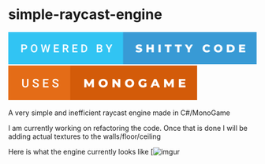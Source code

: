 # simple-raycast-engine

[![forthebadge](badges/powered-by-shitty-code.svg)](https://forthebadge.com)
[![forthebadge](badges/uses-monogame.svg)](https://forthebadge.com)

A very simple and inefficient raycast engine made in C#/MonoGame

I am currently working on refactoring the code. Once that is done I will be adding actual textures to the walls/floor/ceiling


Here is what the engine currently looks like
[![imgur](https://i.imgur.com/9eYWVWy.gif)
